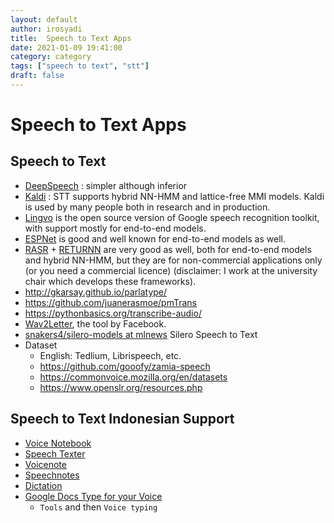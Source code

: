 ```yaml
---
layout: default
author: irosyadi
title:  Speech to Text Apps
date: 2021-01-09 19:41:00
category: category
tags: ["speech to text", "stt"]
draft: false
---
```


# Speech to Text Apps

## Speech to Text
- [DeepSpeech](https://github.com/mozilla/DeepSpeech) : simpler although inferior
- [Kaldi](https://kaldi-asr.org/) : STT supports hybrid NN-HMM and lattice-free MMI models. Kaldi is used by many people both in research and in production.
- [Lingvo](https://github.com/tensorflow/lingvo) is the open source version of Google speech recognition toolkit, with support mostly for end-to-end models.
- [ESPNet](https://github.com/espnet/espnet) is good and well known for end-to-end models as well.
- [RASR](https://github.com/rwth-i6/rasr) + [RETURNN](https://github.com/rwth-i6/returnn) are very good as well, both for end-to-end models and hybrid NN-HMM, but they are for non-commercial applications only (or you need a commercial licence) (disclaimer: I work at the university chair which develops these frameworks).
- http://gkarsay.github.io/parlatype/
- https://github.com/juanerasmoe/pmTrans
- https://pythonbasics.org/transcribe-audio/
- [Wav2Letter](https://github.com/facebookresearch/wav2letter), the tool by Facebook.
- [snakers4/silero-models at mlnews](https://github.com/snakers4/silero-models) Silero Speech to Text
- Dataset
    - English: Tedlium, Librispeech, etc.
    - https://github.com/gooofy/zamia-speech
    - https://commonvoice.mozilla.org/en/datasets
    - https://www.openslr.org/resources.php


## Speech to Text Indonesian Support
- [Voice Notebook](https://voicenotebook.com/)
- [Speech Texter](https://www.speechtexter.com/)
- [Voicenote](http://voicenote.in/)
- [Speechnotes](https://speechnotes.co/)
- [Dictation](https://dictation.io/speech)
- [Google Docs Type for your Voice](https://support.google.com/docs/answer/4492226)
    - `Tools` and then `Voice typing`
